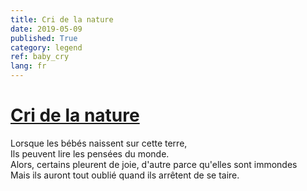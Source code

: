 ```yaml
---
title: Cri de la nature
date: 2019-05-09
published: True
category: legend
ref: baby_cry
lang: fr
---
```


# [Cri de la nature](https://fr.wikisource.org/wiki/Page:Rousseau_-_Philosophie,_1823.djvu/288)

Lorsque les bébés naissent sur cette terre,   
Ils peuvent lire les pensées du monde.   
Alors, certains pleurent de joie, d'autre parce qu'elles sont immondes   
Mais ils auront tout oublié quand ils arrêtent de se taire.

